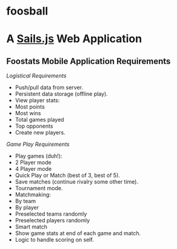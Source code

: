 # foosball

# A [Sails.js](http://sailsjs.org) Web Application

## Foostats Mobile Application Requirements

*Logistical Requirements*
* Push/pull data from server.
 * Persistent data storage (offline play).
 * View player stats:
  * Most points
  * Most wins
  * Total games played
  * Top opponents
  * Create new players.

*Game Play Requirements*
* Play games (duh!):
 * 2 Player mode
 * 4 Player mode
* Quick Play or Match (best of 3, best of 5).
* Save matches (continue rivalry some other time).
* Tournament mode.
* Matchmaking:
 * By team
 * By player
 * Preselected teams randomly
 * Preselected players randomly
 * Smart match
* Show game stats at end of each game and match.
* Logic to handle scoring on self.

